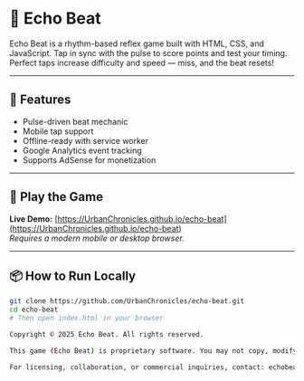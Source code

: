 # 🎵 Echo Beat

Echo Beat is a rhythm-based reflex game built with HTML, CSS, and JavaScript. Tap in sync with the pulse to score points and test your timing. Perfect taps increase difficulty and speed — miss, and the beat resets!

---

## 🔧 Features

- Pulse-driven beat mechanic
- Mobile tap support
- Offline-ready with service worker
- Google Analytics event tracking
- Supports AdSense for monetization

---

## 📱 Play the Game

**Live Demo:** [https://UrbanChronicles.github.io/echo-beat](https://UrbanChronicles.github.io/echo-beat)  
*Requires a modern mobile or desktop browser.*

---

## 📦 How to Run Locally

```bash
git clone https://github.com/UrbanChronicles/echo-beat.git
cd echo-beat
# Then open index.html in your browser

Copyright © 2025 Echo Beat. All rights reserved.

This game (Echo Beat) is proprietary software. You may not copy, modify, distribute, or reuse any part of this codebase without explicit written permission from the creator.

For licensing, collaboration, or commercial inquiries, contact: echobeat.team@gmail.com
